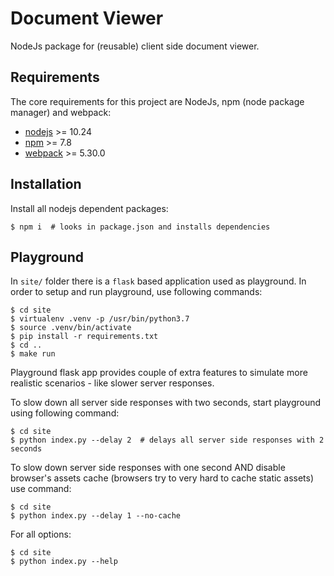 # Document Viewer

NodeJs package for (reusable) client side document viewer.


## Requirements

The core requirements for this project are NodeJs, npm (node package manager) and webpack:

* [nodejs](https://nodejs.org/en/) >= 10.24
* [npm](https://docs.npmjs.com/about-npm) >= 7.8
* [webpack](https://webpack.js.org/) >= 5.30.0

## Installation

Install all nodejs dependent packages:

    $ npm i  # looks in package.json and installs dependencies


## Playground

In `site/` folder there is a `flask` based application used as playground.
In order to setup and run playground, use following commands:

    $ cd site
    $ virtualenv .venv -p /usr/bin/python3.7
    $ source .venv/bin/activate
    $ pip install -r requirements.txt
    $ cd ..
    $ make run

Playground flask app provides couple of extra features to simulate more
realistic scenarios - like slower server responses.

To slow down all server side responses with two seconds, start playground using
following command:

    $ cd site
    $ python index.py --delay 2  # delays all server side responses with 2 seconds

To slow down server side responses with one second AND disable browser's assets cache
(browsers try to very hard to cache static assets) use command:

    $ cd site
    $ python index.py --delay 1 --no-cache

For all options:

    $ cd site
    $ python index.py --help
